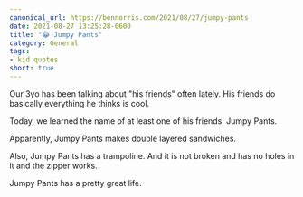 ```yaml
---
canonical_url: https://bennorris.com/2021/08/27/jumpy-pants
date: 2021-08-27 13:25:28-0600
title: "😂 Jumpy Pants"
category: General
tags:
- kid quotes
short: true
---
```


Our 3yo has been talking about "his friends" often lately. His friends do basically everything he thinks is cool.

Today, we learned the name of at least one of his friends: Jumpy Pants.

Apparently, Jumpy Pants makes double layered sandwiches. 

Also, Jumpy Pants has a trampoline. And it is not broken and has no holes in it and the zipper works.

Jumpy Pants has a pretty great life.
